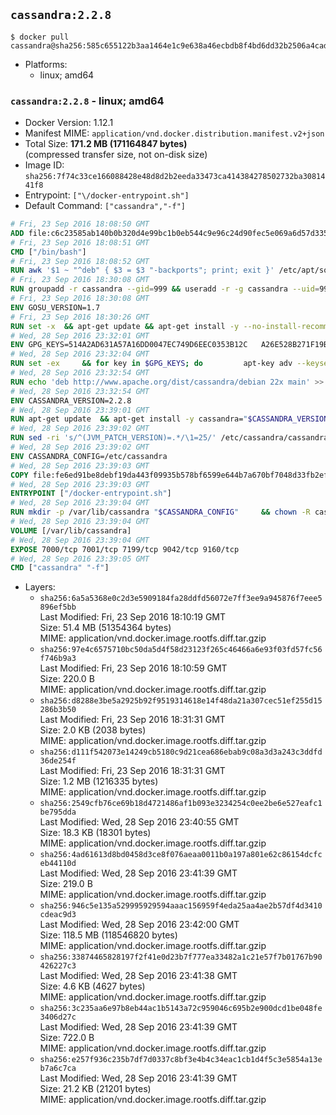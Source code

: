 ## `cassandra:2.2.8`

```console
$ docker pull cassandra@sha256:585c655122b3aa1464e1c9e638a46ecbdb8f4bd6dd32b2506a4cad9385b9b622
```

-	Platforms:
	-	linux; amd64

### `cassandra:2.2.8` - linux; amd64

-	Docker Version: 1.12.1
-	Manifest MIME: `application/vnd.docker.distribution.manifest.v2+json`
-	Total Size: **171.2 MB (171164847 bytes)**  
	(compressed transfer size, not on-disk size)
-	Image ID: `sha256:7f74c33ce166088428e48d8d2b2eeda33473ca414384278502732ba3081441f8`
-	Entrypoint: `["\/docker-entrypoint.sh"]`
-	Default Command: `["cassandra","-f"]`

```dockerfile
# Fri, 23 Sep 2016 18:08:50 GMT
ADD file:c6c23585ab140b0b320d4e99bc1b0eb544c9e96c24d90fec5e069a6d57d335ca in / 
# Fri, 23 Sep 2016 18:08:51 GMT
CMD ["/bin/bash"]
# Fri, 23 Sep 2016 18:08:52 GMT
RUN awk '$1 ~ "^deb" { $3 = $3 "-backports"; print; exit }' /etc/apt/sources.list > /etc/apt/sources.list.d/backports.list
# Fri, 23 Sep 2016 18:30:08 GMT
RUN groupadd -r cassandra --gid=999 && useradd -r -g cassandra --uid=999 cassandra
# Fri, 23 Sep 2016 18:30:08 GMT
ENV GOSU_VERSION=1.7
# Fri, 23 Sep 2016 18:30:26 GMT
RUN set -x 	&& apt-get update && apt-get install -y --no-install-recommends ca-certificates wget && rm -rf /var/lib/apt/lists/* 	&& wget -O /usr/local/bin/gosu "https://github.com/tianon/gosu/releases/download/$GOSU_VERSION/gosu-$(dpkg --print-architecture)" 	&& wget -O /usr/local/bin/gosu.asc "https://github.com/tianon/gosu/releases/download/$GOSU_VERSION/gosu-$(dpkg --print-architecture).asc" 	&& export GNUPGHOME="$(mktemp -d)" 	&& gpg --keyserver ha.pool.sks-keyservers.net --recv-keys B42F6819007F00F88E364FD4036A9C25BF357DD4 	&& gpg --batch --verify /usr/local/bin/gosu.asc /usr/local/bin/gosu 	&& rm -r "$GNUPGHOME" /usr/local/bin/gosu.asc 	&& chmod +x /usr/local/bin/gosu 	&& gosu nobody true 	&& apt-get purge -y --auto-remove ca-certificates wget
# Wed, 28 Sep 2016 23:32:01 GMT
ENV GPG_KEYS=514A2AD631A57A16DD0047EC749D6EEC0353B12C 	A26E528B271F19B9E5D8E19EA278B781FE4B2BDA
# Wed, 28 Sep 2016 23:32:04 GMT
RUN set -ex 	&& for key in $GPG_KEYS; do 		apt-key adv --keyserver ha.pool.sks-keyservers.net --recv-keys "$key"; 	done
# Wed, 28 Sep 2016 23:32:54 GMT
RUN echo 'deb http://www.apache.org/dist/cassandra/debian 22x main' >> /etc/apt/sources.list.d/cassandra.list
# Wed, 28 Sep 2016 23:32:54 GMT
ENV CASSANDRA_VERSION=2.2.8
# Wed, 28 Sep 2016 23:39:01 GMT
RUN apt-get update 	&& apt-get install -y cassandra="$CASSANDRA_VERSION" 	&& rm -rf /var/lib/apt/lists/*
# Wed, 28 Sep 2016 23:39:02 GMT
RUN sed -ri 's/^(JVM_PATCH_VERSION)=.*/\1=25/' /etc/cassandra/cassandra-env.sh
# Wed, 28 Sep 2016 23:39:02 GMT
ENV CASSANDRA_CONFIG=/etc/cassandra
# Wed, 28 Sep 2016 23:39:03 GMT
COPY file:fe6ed91be8debf19da443f09935b578bf6599e644b7a670bf7048d33fb2efa9e in /docker-entrypoint.sh 
# Wed, 28 Sep 2016 23:39:03 GMT
ENTRYPOINT ["/docker-entrypoint.sh"]
# Wed, 28 Sep 2016 23:39:04 GMT
RUN mkdir -p /var/lib/cassandra "$CASSANDRA_CONFIG" 	&& chown -R cassandra:cassandra /var/lib/cassandra "$CASSANDRA_CONFIG" 	&& chmod 777 /var/lib/cassandra "$CASSANDRA_CONFIG"
# Wed, 28 Sep 2016 23:39:04 GMT
VOLUME [/var/lib/cassandra]
# Wed, 28 Sep 2016 23:39:04 GMT
EXPOSE 7000/tcp 7001/tcp 7199/tcp 9042/tcp 9160/tcp
# Wed, 28 Sep 2016 23:39:05 GMT
CMD ["cassandra" "-f"]
```

-	Layers:
	-	`sha256:6a5a5368e0c2d3e5909184fa28ddfd56072e7ff3ee9a945876f7eee5896ef5bb`  
		Last Modified: Fri, 23 Sep 2016 18:10:19 GMT  
		Size: 51.4 MB (51354364 bytes)  
		MIME: application/vnd.docker.image.rootfs.diff.tar.gzip
	-	`sha256:97e4c6575710bc50da5d4f58d23123f265c46466a6e93f03fd57fc56f746b9a3`  
		Last Modified: Fri, 23 Sep 2016 18:10:59 GMT  
		Size: 220.0 B  
		MIME: application/vnd.docker.image.rootfs.diff.tar.gzip
	-	`sha256:d8288e3be5a2925b92f9519314618e14f48da21a307cec51ef255d15286b3b50`  
		Last Modified: Fri, 23 Sep 2016 18:31:31 GMT  
		Size: 2.0 KB (2038 bytes)  
		MIME: application/vnd.docker.image.rootfs.diff.tar.gzip
	-	`sha256:d111f542073e14249cb5180c9d21cea686ebab9c08a3d3a243c3ddfd36de254f`  
		Last Modified: Fri, 23 Sep 2016 18:31:31 GMT  
		Size: 1.2 MB (1216335 bytes)  
		MIME: application/vnd.docker.image.rootfs.diff.tar.gzip
	-	`sha256:2549cfb76ce69b18d4721486af1b093e3234254c0ee2be6e527eafc1be795dda`  
		Last Modified: Wed, 28 Sep 2016 23:40:55 GMT  
		Size: 18.3 KB (18301 bytes)  
		MIME: application/vnd.docker.image.rootfs.diff.tar.gzip
	-	`sha256:4ad61613d8bd0458d3ce8f076aeaa0011b0a197a801e62c86154dcfceb44110d`  
		Last Modified: Wed, 28 Sep 2016 23:41:39 GMT  
		Size: 219.0 B  
		MIME: application/vnd.docker.image.rootfs.diff.tar.gzip
	-	`sha256:946c5e135a529995929594aaac156959f4eda25aa4ae2b57df4d3410cdeac9d3`  
		Last Modified: Wed, 28 Sep 2016 23:42:00 GMT  
		Size: 118.5 MB (118546820 bytes)  
		MIME: application/vnd.docker.image.rootfs.diff.tar.gzip
	-	`sha256:33874465828197f2f41e0d23b7f777ea33482a1c21e57f7b01767b90426227c3`  
		Last Modified: Wed, 28 Sep 2016 23:41:38 GMT  
		Size: 4.6 KB (4627 bytes)  
		MIME: application/vnd.docker.image.rootfs.diff.tar.gzip
	-	`sha256:3c235aa6e97b8eb44ac1b5143a72c959046c695b2e900dcd1be048fe3406d27c`  
		Last Modified: Wed, 28 Sep 2016 23:41:39 GMT  
		Size: 722.0 B  
		MIME: application/vnd.docker.image.rootfs.diff.tar.gzip
	-	`sha256:e257f936c235b7df7d0337c8bf3e4b4c34eac1cb1d4f5c3e5854a13eb7a6c7ca`  
		Last Modified: Wed, 28 Sep 2016 23:41:39 GMT  
		Size: 21.2 KB (21201 bytes)  
		MIME: application/vnd.docker.image.rootfs.diff.tar.gzip
